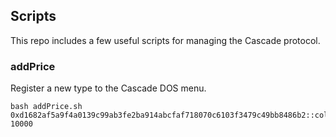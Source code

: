 ## Scripts

This repo includes a few useful scripts for managing the Cascade protocol.

### addPrice

Register a new type to the Cascade DOS menu.

```
bash addPrice.sh 0xd1682af5a9f4a0139c99ab3fe2ba914abcfaf718070c6103f3479c49bb8486b2::collection::Collection 10000
```
